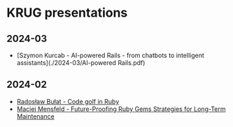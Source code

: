 # KRUG presentations

## 2024-03

- [Szymon Kurcab - AI-powered Rails - from chatbots to intelligent assistants](./2024-03/AI-powered Rails.pdf)

## 2024-02

- [Radosław Bułat - Code golf in Ruby](https://radarek.github.io/code-golf-in-ruby-KRUG-2024/slides/#/)
- [Maciej Mensfeld - Future-Proofing Ruby Gems Strategies for Long-Term Maintenance](https://mensfeld.github.io/future-proofing-ruby-gems/#/)
